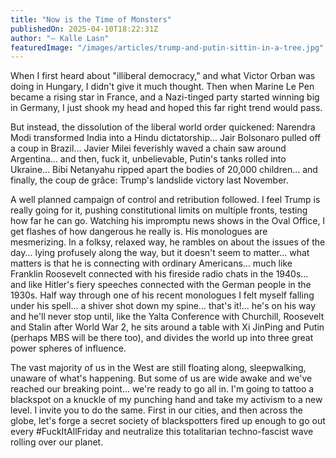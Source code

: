 ```yaml
---
title: "Now is the Time of Monsters"
publishedOn: 2025-04-10T18:22:31Z
author: "— Kalle Lasn"
featuredImage: "/images/articles/trump-and-putin-sittin-in-a-tree.jpg"
---
```


When I first heard about "illiberal democracy," and what Victor Orban was doing in Hungary, I didn't give it much thought. Then when Marine Le Pen became a rising star in France, and a Nazi-tinged party started winning big in Germany, I just shook my head and hoped this far right trend would pass.

But instead, the dissolution of the liberal world order quickened: Narendra Modi transformed India into a Hindu dictatorship... Jair Bolsonaro pulled off a coup in Brazil... Javier Milei feverishly waved a chain saw around Argentina... and then, fuck it, unbelievable, Putin's tanks rolled into Ukraine... Bibi Netanyahu ripped apart the bodies of 20,000 children... and finally, the coup de grâce: Trump's landslide victory last November.

A well planned campaign of control and retribution followed. I feel Trump is really going for it, pushing constitutional limits on multiple fronts, testing how far he can go. Watching his impromptu news shows in the Oval Office, I get flashes of how dangerous he really is. His monologues are mesmerizing. In a folksy, relaxed way, he rambles on about the issues of the day... lying profusely along the way, but it doesn't seem to matter... what matters is that he is connecting with ordinary Americans... much like Franklin Roosevelt connected with his fireside radio chats in the 1940s... and like Hitler's fiery speeches connected with the German people in the 1930s. Half way through one of his recent monologues I felt myself falling under his spell... a shiver shot down my spine... that's it!... he's on his way and he'll never stop until, like the Yalta Conference with Churchill, Roosevelt and Stalin after World War 2, he sits around a table with Xi JinPing and Putin (perhaps MBS will be there too), and divides the world up into three great power spheres of influence.

The vast majority of us in the West are still floating along, sleepwalking, unaware of what's happening. But some of us are wide awake and we've reached our breaking point... we're ready to go all in. I'm going to tattoo a blackspot on a knuckle of my punching hand and take my activism to a new level. I invite you to do the same. First in our cities, and then across the globe, let's forge a secret society of blackspotters fired up enough to go out every #FuckItAllFriday and neutralize this totalitarian techno-fascist wave rolling over our planet.
